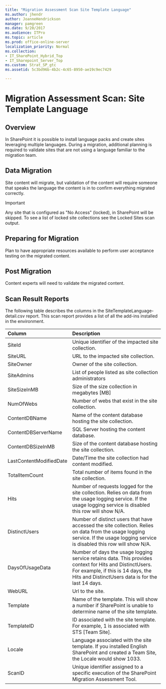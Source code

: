 ```yaml
---
title: "Migration Assessment Scan Site Template Language"
ms.author: jhendr
author: JoanneHendrickson
manager: pamgreen
ms.date: 9/20/2017
ms.audience: ITPro
ms.topic: article
ms.prod: office-online-server
localization_priority: Normal
ms.collection:
- IT_SharePoint_Hybrid_Top
- IT_Sharepoint_Server_Top
ms.custom: Strat_SP_gtc
ms.assetid: 5c3bd96b-4b2c-4c65-8950-ae19c9ec7429

---
```


# Migration Assessment Scan: Site Template Language

## Overview

In SharePoint it is possible to install language packs and create sites leveraging multiple languages. During a migration, additional planning is required to validate sites that are not using a language familiar to the migration team.
  
## Data Migration

Site content will migrate, but validation of the content will require someone that speaks the language the content is in to confirm everything migrated correctly.
  
> [!IMPORTANT]
> Any site that is configured as "No Access" (locked), in SharePoint will be skipped. To see a list of locked site collections see the Locked Sites scan output. 
  
## Preparing for Migration

Plan to have appropriate resources available to perform user acceptance testing on the migrated content.
  
## Post Migration

Content experts will need to validate the migrated content.
  
## Scan Result Reports

The following table describes the columns in the SiteTemplateLanguage-detail.csv report. This scan report provides a list of all the add-ins installed in the environment. 
  
|**Column**|**Description**|
|:-----|:-----|
|SiteId  <br/> |Unique identifier of the impacted site collection.  <br/> |
|SiteURL  <br/> |URL to the impacted site collection.  <br/> |
|SiteOwner  <br/> |Owner of the site collection.  <br/> |
|SiteAdmins  <br/> |List of people listed as site collection administrators  <br/> |
|SiteSizeInMB  <br/> |Size of the size collection in megabytes [MB]  <br/> |
|NumOfWebs  <br/> |Number of webs that exist in the site collection.  <br/> |
|ContentDBName  <br/> |Name of the content database hosting the site collection.  <br/> |
|ContentDBServerName  <br/> |SQL Server hosting the content database.  <br/> |
|ContentDBSizeInMB  <br/> |Size of the content database hosting the site collection.  <br/> |
|LastContentModifiedDate  <br/> |Date/Time the site collection had content modified.  <br/> |
|TotalItemCount  <br/> |Total number of items found in the site collection.  <br/> |
|Hits  <br/> |Number of requests logged for the site collection. Relies on data from the usage logging service. If the usage logging service is disabled this row will show N/A.  <br/> |
|DistinctUsers  <br/> |Number of distinct users that have accessed the site collection. Relies on data from the usage logging service. If the usage logging service is disabled this row will show N/A.  <br/> |
|DaysOfUsageData  <br/> |Number of days the usage logging service retains data. This provides context for Hits and DistinctUsers. For example, if this is 14 days, the Hits and DistinctUsers data is for the last 14 days.  <br/> |
|WebURL  <br/> |Url to the site.  <br/> |
|Template  <br/> |Name of the template. This will show a number if SharePoint is unable to determine name of the site template.  <br/> |
|TemplateID  <br/> |ID associated with the site template. For example, 1 is associated with STS [Team Site].  <br/> |
|Locale  <br/> |Language associated with the site template. If you installed English SharePoint and created a Team Site, the Locale would show 1033.  <br/> |
|ScanID  <br/> |Unique identifier assigned to a specific execution of the SharePoint Migration Assessment Tool.  <br/> |
   


